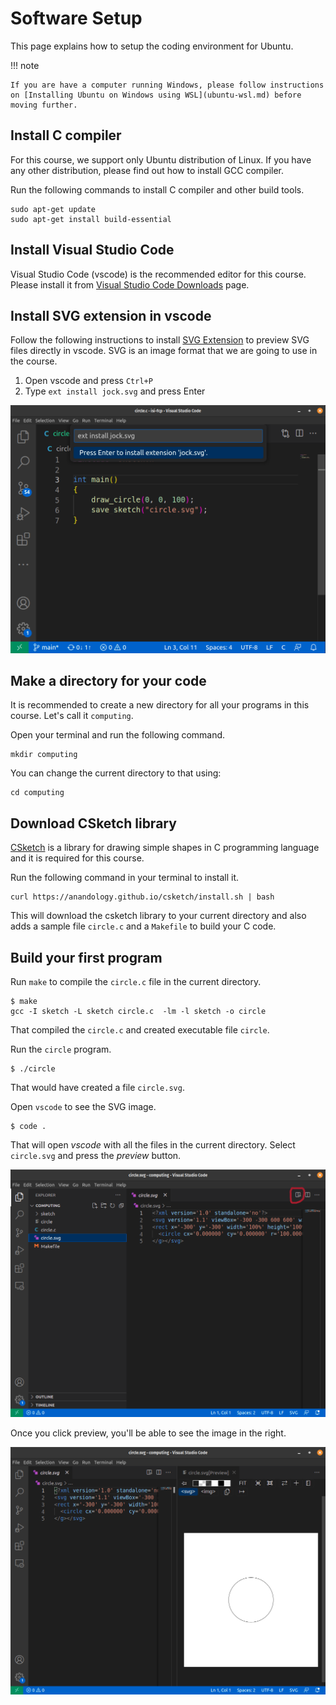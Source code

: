 # Software Setup

This page explains how to setup the coding environment for Ubuntu.

!!! note

    If you are have a computer running Windows, please follow instructions on [Installing Ubuntu on Windows using WSL](ubuntu-wsl.md) before moving further.

## Install C compiler

For this course, we support only Ubuntu distribution of Linux. If you have any other distribution, please find out how to install GCC compiler.

Run the following commands to install C compiler and other build tools.

```
sudo apt-get update
sudo apt-get install build-essential
```

## Install Visual Studio Code

Visual Studio Code (vscode) is the recommended editor for this course. Please install it from [Visual Studio Code Downloads][2] page.

[2]: https://code.visualstudio.com/download

## Install SVG extension in vscode

Follow the following instructions to install [SVG Extension][svg-ex] to preview SVG files directly in vscode. SVG is an image format that we are going to use in the course.

1. Open vscode and press `Ctrl+P`
2. Type `ext install jock.svg` and press Enter

![](images/vscode-ext-install.png)

[svg-ex]: https://marketplace.visualstudio.com/items?itemName=jock.svg

## Make a directory for your code

It is recommended to create a new directory for all your programs in this course. Let's call it `computing`.

Open your terminal and run the following command.

```
mkdir computing
```

You can change the current directory to that using:

```
cd computing
```

## Download CSketch library

[CSketch][] is a library for drawing simple shapes in C programming language and it is required for this course.

Run the following command in your terminal to install it.

```
curl https://anandology.github.io/csketch/install.sh | bash
```

[CSketch]: https://anandology.github.io/csketch/

This will download the csketch library to your current directory and also adds a sample file `circle.c` and a `Makefile` to build your C code.

## Build your first program

Run `make` to compile the `circle.c` file in the current directory.

```
$ make
gcc -I sketch -L sketch circle.c  -lm -l sketch -o circle
```

That compiled the `circle.c` and created executable file `circle`.

Run the `circle` program.

```
$ ./circle
```

That would have created a file `circle.svg`.

Open `vscode` to see the SVG image.

```
$ code .
```

That will open _vscode_ with all the files in the current directory. Select `circle.svg` and press the _preview_ button.

![](images/vscode-open-svg.png)

Once you click preview, you'll be able to see the image in the right.

![](images/vscode-svg-preview.png)


